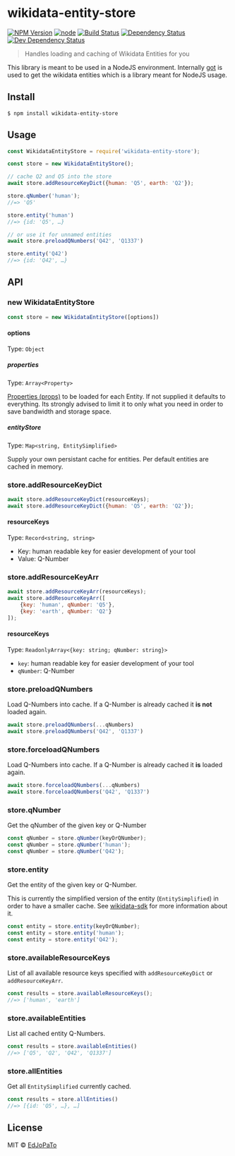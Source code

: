 # wikidata-entity-store

[![NPM Version](https://img.shields.io/npm/v/wikidata-entity-store.svg)](https://www.npmjs.com/package/wikidata-entity-store)
[![node](https://img.shields.io/node/v/wikidata-entity-store.svg)](https://www.npmjs.com/package/wikidata-entity-store)
[![Build Status](https://travis-ci.com/EdJoPaTo/wikidata-entity-store.svg?branch=master)](https://travis-ci.com/EdJoPaTo/wikidata-entity-store)
[![Dependency Status](https://david-dm.org/EdJoPaTo/wikidata-entity-store/status.svg)](https://david-dm.org/EdJoPaTo/wikidata-entity-store)
[![Dev Dependency Status](https://david-dm.org/EdJoPaTo/wikidata-entity-store/dev-status.svg)](https://david-dm.org/EdJoPaTo/wikidata-entity-store?type=dev)

> Handles loading and caching of Wikidata Entities for you

This library is meant to be used in a NodeJS environment.
Internally [got](https://github.com/sindresorhus/got) is used to get the wikidata entities which is a library meant for NodeJS usage.


## Install

```
$ npm install wikidata-entity-store
```


## Usage

```js
const WikidataEntityStore = require('wikidata-entity-store');

const store = new WikidataEntityStore();

// cache Q2 and Q5 into the store
await store.addResourceKeyDict({human: 'Q5', earth: 'Q2'});

store.qNumber('human');
//=> 'Q5'

store.entity('human')
//=> {id: 'Q5', …}

// or use it for unnamed entities
await store.preloadQNumbers('Q42', 'Q1337')

store.entity('Q42')
//=> {id: 'Q42', …}
```


## API

### new WikidataEntityStore
```js
const store = new WikidataEntityStore([options])
```

#### options

Type: `Object`

##### properties

Type: `Array<Property>`

[Properties (props)](https://www.wikidata.org/w/api.php?action=help&modules=wbgetentities) to be loaded for each Entity.
If not supplied it defaults to everything.
Its strongly advised to limit it to only what you need in order to save bandwidth and storage space.

##### entityStore

Type: `Map<string, EntitySimplified>`

Supply your own persistant cache for entities.
Per default entities are cached in memory.


### store.addResourceKeyDict

```js
await store.addResourceKeyDict(resourceKeys);
await store.addResourceKeyDict({human: 'Q5', earth: 'Q2'});
```

#### resourceKeys

Type: `Record<string, string>`

- Key: human readable key for easier development of your tool
- Value: Q-Number


### store.addResourceKeyArr

```js
await store.addResourceKeyArr(resourceKeys);
await store.addResourceKeyArr([
	{key: 'human', qNumber: 'Q5'},
	{key: 'earth', qNumber: 'Q2'}
]);
```

#### resourceKeys

Type: `ReadonlyArray<{key: string; qNumber: string}>`

- `key`: human readable key for easier development of your tool
- `qNumber`: Q-Number


### store.preloadQNumbers

Load Q-Numbers into cache. If a Q-Number is already cached it **is not** loaded again.

```js
await store.preloadQNumbers(...qNumbers)
await store.preloadQNumbers('Q42', 'Q1337')
```


### store.forceloadQNumbers

Load Q-Numbers into cache. If a Q-Number is already cached it **is** loaded again.

```js
await store.forceloadQNumbers(...qNumbers)
await store.forceloadQNumbers('Q42', 'Q1337')
```


### store.qNumber

Get the qNumber of the given key or Q-Number

```js
const qNumber = store.qNumber(keyOrQNumber);
const qNumber = store.qNumber('human');
const qNumber = store.qNumber('Q42');
```


### store.entity

Get the entity of the given key or Q-Number.

This is currently the simplified version of the entity (`EntitySimplified`) in order to have a smaller cache.
See [wikidata-sdk](https://github.com/maxlath/wikidata-sdk) for more information about it.

```js
const entity = store.entity(keyOrQNumber);
const entity = store.entity('human');
const entity = store.entity('Q42');
```


### store.availableResourceKeys

List of all available resource keys specified with `addResourceKeyDict` or `addResourceKeyArr`.

```js
const results = store.availableResourceKeys();
//=> ['human', 'earth']
```


### store.availableEntities

List all cached entity Q-Numbers.

```js
const results = store.availableEntities()
//=> ['Q5', 'Q2', 'Q42', 'Q1337']
```


### store.allEntities

Get all `EntitySimplified` currently cached.

```js
const results = store.allEntities()
//=> [{id: 'Q5', …}, …]
```

## License

MIT © [EdJoPaTo](https://github.com/EdJoPaTo)
